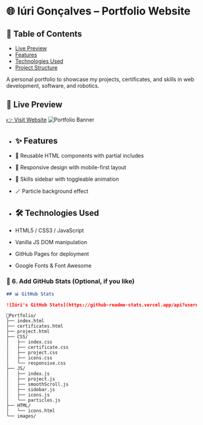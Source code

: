 # 🌐 Iúri Gonçalves – Portfolio Website

## 📌 Table of Contents

- [Live Preview](#live-preview)
- [Features](#-features)
- [Technologies Used](#-technologies-used)
- [Project Structure](#-project-structure)




A personal portfolio to showcase my projects, certificates, and skills in web development, software, and robotics.

## 🔗 Live Preview

[👉 Visit Website](https://jmti10.github.io/Portfolio/)
![Portfolio Banner](https://github.com/user-attachments/assets/e42a4394-a443-47a2-838f-0c587ce356a9)

- ## ✨ Features

- 🔗 Reusable HTML components with partial includes
- 🎨 Responsive design with mobile-first layout
- 🧠 Skills sidebar with toggleable animation
- 🪄 Particle background effect

- ## 🛠️ Technologies Used

- HTML5 / CSS3 / JavaScript
- Vanilla JS DOM manipulation
- GitHub Pages for deployment
- Google Fonts & Font Awesome


### 📌 6. **Add GitHub Stats (Optional, if you like)**
```markdown
## 📊 GitHub Stats

![Iúri's GitHub Stats](https://github-readme-stats.vercel.app/api?username=JMTI10&show_icons=true&theme=radical)
```


```
📁Portfolio/
├── index.html
├── certificates.html
├── project.html
├── CSS/
│   ├── index.css
│   ├── certificate.css
│   ├── project.css
│   ├── icons.css
│   └── responsive.css
├── JS/
│   ├── index.js
│   ├── project.js
│   ├── smoothScroll.js
│   ├── sidebar.js
│   ├── icons.js
│   └── particles.js
├── HTML/
│   └── icons.html
└── images/
```
